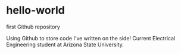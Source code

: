 # hello-world
first Github repository

Using Github to store code I've written on the side!
Current Electrical Engineering student at Arizona State University.
